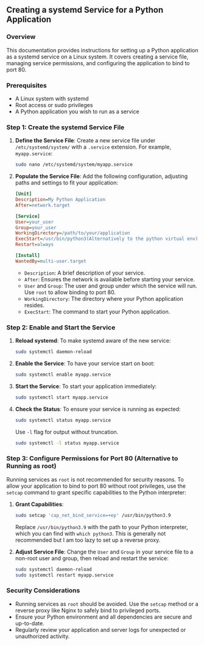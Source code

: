 ## Creating a systemd Service for a Python Application

### Overview
This documentation provides instructions for setting up a Python application as a systemd service on a Linux system. It covers creating a service file, managing service permissions, and configuring the application to bind to port 80.

### Prerequisites
- A Linux system with systemd
- Root access or sudo privileges
- A Python application you wish to run as a service

### Step 1: Create the systemd Service File
1. **Define the Service File**: Create a new service file under `/etc/systemd/system/` with a `.service` extension. For example, `myapp.service`:

    ```bash
    sudo nano /etc/systemd/system/myapp.service
    ```

2. **Populate the Service File**: Add the following configuration, adjusting paths and settings to fit your application:

    ```ini
    [Unit]
    Description=My Python Application
    After=network.target

    [Service]
    User=your_user
    Group=your_user
    WorkingDirectory=/path/to/your/application
    ExecStart=/usr/bin/python3(Alternatively to the python virtual env) /path/to/your/application/app.py
    Restart=always

    [Install]
    WantedBy=multi-user.target
    ```

    - `Description`: A brief description of your service.
    - `After`: Ensures the network is available before starting your service.
    - `User` and `Group`: The user and group under which the service will run. Use `root` to allow binding to port 80.
    - `WorkingDirectory`: The directory where your Python application resides.
    - `ExecStart`: The command to start your Python application.

### Step 2: Enable and Start the Service
1. **Reload systemd**: To make systemd aware of the new service:

    ```bash
    sudo systemctl daemon-reload
    ```

2. **Enable the Service**: To have your service start on boot:

    ```bash
    sudo systemctl enable myapp.service
    ```

3. **Start the Service**: To start your application immediately:

    ```bash
    sudo systemctl start myapp.service
    ```

4. **Check the Status**: To ensure your service is running as expected:

    ```bash
    sudo systemctl status myapp.service
    ```
    Use `-l` flag for output without truncation.
    
     ```bash
    sudo systemctl -l status myapp.service
    ```

### Step 3: Configure Permissions for Port 80 (Alternative to Running as root)
Running services as `root` is not recommended for security reasons. To allow your application to bind to port 80 without root privileges, use the `setcap` command to grant specific capabilities to the Python interpreter:

1. **Grant Capabilities**:

    ```bash
    sudo setcap 'cap_net_bind_service=+ep' /usr/bin/python3.9
    ```

    Replace `/usr/bin/python3.9` with the path to your Python interpreter, which you can find with `which python3`. This is generally not recommended but I am too lazy to set up a reverse proxy.

2. **Adjust Service File**: Change the `User` and `Group` in your service file to a non-root user and group, then reload and restart the service:

    ```bash
    sudo systemctl daemon-reload
    sudo systemctl restart myapp.service
    ```

### Security Considerations
- Running services as `root` should be avoided. Use the `setcap` method or a reverse proxy like Nginx to safely bind to privileged ports.
- Ensure your Python environment and all dependencies are secure and up-to-date.
- Regularly review your application and server logs for unexpected or unauthorized activity.

